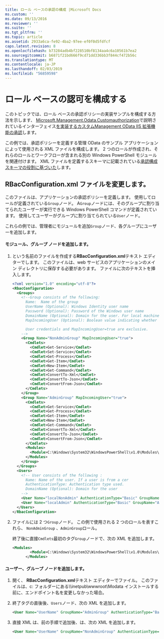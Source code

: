 ```yaml
---
title: ロール ベースの承認の構成 |Microsoft Docs
ms.custom: ''
ms.date: 09/13/2016
ms.reviewer: ''
ms.suite: ''
ms.tgt_pltfrm: ''
ms.topic: article
ms.assetid: 2933a6ca-fe92-4ba2-97ee-ef0f0d5fdfcf
caps.latest.revision: 8
ms.openlocfilehash: b73284adb4bf228510bf8134aa4c6a10561b7ea2
ms.sourcegitcommit: b6871f21bd666f9cd71dd336bb3f844cf472b56c
ms.translationtype: MT
ms.contentlocale: ja-JP
ms.lasthandoff: 02/03/2019
ms.locfileid: "56859598"
---
```

# <a name="configuring-role-based-authorization"></a>ロール ベースの認可を構成する

このトピックでは、ロール ベースの承認ポリシーの実装サンプルを構成する方法を示します、 [Microsoft.Management.Odata.Customauthorization](/dotnet/api/Microsoft.Management.Odata.CustomAuthorization)で説明されているインターフェイス[を実装するカスタムManagement OData IIS 拡張機能の承認](./implementing-custom-authorization-for-a-management-odata-web-service.md)します。

この例では、承認ポリシーを定義する管理 OData のサンプル アプリケーションによって使用される XML ファイルを構成します。 2 つのロールが作成され、それらのロールとワークフローが含まれる別の Windows PowerShell モジュールを関連付けます。 XML ファイルを定義するスキーマに記載されている[承認構成スキーマの役割に基づいた](./role-based-authorization-configuration-schema.md)します。

## <a name="modifying-the-rbacconfigurationxml-file"></a>RBacConfiguration.xml ファイルを変更します。

このファイルは、アプリケーションの承認ポリシーを定義します。 使用してロールが定義されている`Group`ノード。 A`Group`ノードには、そのグループに割り当てられたユーザーが実行できる Windows PowerShell コマンドが定義されています。 使用してユーザーがグループに割り当てられている`User`ノード。

これらの例では、管理者にモジュールを追加`Group`ノード、各グループにユーザーを追加します。

#### <a name="adding-a-module-to-a-group-node"></a>モジュール、グループ ノードを追加します。

1. という名前のファイルを作成する**RBacConfiguration.xml**テキスト エディターでします。 このファイルは、web サービスのアプリケーションのメイン ディレクトリに保存する必要があります。 ファイルに次のテキストを挿入します。

   ```xml
   <?xml version="1.0" encoding="utf-8"?>
   <RbacConfiguration>
     <Groups>
       <!--Group consists of the following:
         Name:  Name of the group
         UserName (Optional): Windows Identity user name
         Password (Optional): Password of the Windows user name
         DomainName (Optional): Domain for the user. For local machine account either do not include them or give the machine name. Do not give empty string
         MapIncomingUser (Optional): Boolean value indicating whether to execute cmdlet in the context of network client.

         User credentials and MapIncomingUser=true are exclusive.
       -->
       <Group Name="NonAdminGroup" MapIncomingUser="true">
         <Cmdlets>
           <Cmdlet>Get-Service</Cmdlet>
           <Cmdlet>Set-Service</Cmdlet>
           <Cmdlet>Get-Process</Cmdlet>
           <Cmdlet>Get-Item</Cmdlet>
           <Cmdlet>New-Item</Cmdlet>
           <Cmdlet>Get-Command</Cmdlet>
           <Cmdlet>ConvertTo-Xml</Cmdlet>
           <Cmdlet>ConvertTo-Json</Cmdlet>
           <Cmdlet>ConvertFrom-Json</Cmdlet>
         </Cmdlets>
       </Group>
       <Group Name="AdminGroup" MapIncomingUser="true">
         <Cmdlets>
           <Cmdlet>Get-Service</Cmdlet>
           <Cmdlet>Get-Process</Cmdlet>
           <Cmdlet>Get-Item</Cmdlet>
           <Cmdlet>New-Item</Cmdlet>
           <Cmdlet>Get-Command</Cmdlet>
           <Cmdlet>ConvertTo-Xml</Cmdlet>
           <Cmdlet>ConvertTo-Json</Cmdlet>
           <Cmdlet>ConvertFrom-Json</Cmdlet>
         </Cmdlets>
         <Modules>
           <Module>C:\Windows\System32\WindowsPowerShell\v1.0\Modules\ServerManager\ServerManager.psd1</Module>
         </Modules>
       </Group>
     </Groups>
     <Users>
       <!-- User consists of the following :
         Name: Name of the user. If a user is from a cer
         AuthenticationType: Authentication type used.
         DomainName (Optional): Domain for the user
       -->
       <User Name="localNonAdmin" AuthenticationType="Basic" GroupName="NonAdminGroup" />
       <User Name="localAdmin" AuthenticationType="Basic" GroupName="AdminGroup" />
     </Users>
   </RbacConfiguration>
   ```

2. ファイルには 2 つ`Group`ノード。 この例で使用される 2 つのロールを表すこれら、 `NonAdminGroup` 、`AdminGroup`ロール。

   終了後に直接`Cmdlets`最初のタグ`Group`ノードで、次の XML を追加します。

   ```xml
   <Modules>
           <Module>C:\Windows\System32\WindowsPowerShell\v1.0\Modules\ServerManager\ServerManager.psd1</Module>
         </Modules>
   ```

#### <a name="adding-a-user-to-a-group-node"></a>ユーザー、グループ ノードを追加します。

1. 開く、 **RBacConfiguration.xml**テキスト エディターでファイル。 このファイルは、c: フォルダーにある\\\inetpub\wwwroot\Modata インストールする前に、エンドポイント名を変更しなかった場合。

2. 終了タグの直後後、`Users`ノード、次の XML を追加します。

   ```xml
   <User Name="UserName" GroupName="AdminGroup" AuthenticationType="Basic" DomainName="DomainName"/>
   ```

3. 直接 XML は、前の手順で追加後、は、次の XML を追加します。

   ```xml
   <User Name="UserName" GroupName="NonAdminGroup" AuthenticationType="Basic" DomainName="DomainName"/>
   ```